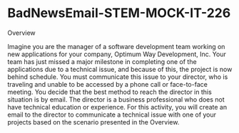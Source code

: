 # BadNewsEmail-STEM-MOCK-IT-226
Overview

Imagine you are the manager of a software development team working on new applications for your company, Optimum Way Development, Inc. Your team has just missed a major milestone in completing one of the applications due to a technical issue, and because of this, the project is now behind schedule. You must communicate this issue to your director, who is traveling and unable to be accessed by a phone call or face-to-face meeting. You decide that the best method to reach the director in this situation is by email. The director is a business professional who does not have technical education or experience.
For this activity, you will create an email to the director to communicate a technical issue with one of your projects based on the scenario presented in the Overview.
